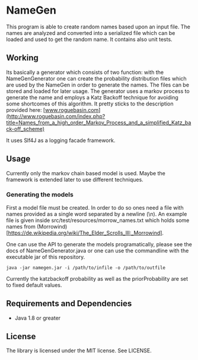 # NameGen

This program is able to create random names based upon an input file. The names are analyzed and converted into a serialized file which can be loaded and used to get the random name.
It contains also unit tests.

## Working

Its basically a generator which consists of two function: with the NameGenGenerator one can create the probability distribution files which are used by the NameGen in order to generate the names. The files can be stored and loaded for later usage.
The generator uses a markov process to generate the name and employs a Katz Backoff technique for avoiding some shortcomes of this algorithm. It pretty sticks to the description provided here: [www.roguebasin.com](http://www.roguebasin.com/index.php?title=Names_from_a_high_order_Markov_Process_and_a_simplified_Katz_back-off_scheme)

It uses Slf4J as a logging facade framework.

## Usage

Currently only the markov chain based model is used. Maybe the framework is extended later to use different techniques.

### Generating the models

First a model file must be created. In order to do so ones need a file with names provided as a single word separated by a newline (\n).
An example file is given inside src/test/resources/morrow\_names.txt which holds some names from (Morrowind)[https://de.wikipedia.org/wiki/The_Elder_Scrolls_III:_Morrowind].

One can use the API to generate the models programatically, please see the docs of NameGenGenerator.java or one can use the commandline with the executable jar of this repository.

```
java -jar namegen.jar -i /path/to/infile -o /path/to/outfile
```

Currently the katzbackoff probability as well as the priorProbability are set to fixed default values.


## Requirements and Dependencies

* Java 1.8 or greater

## License

The library is licensed under the MIT license. See LICENSE.